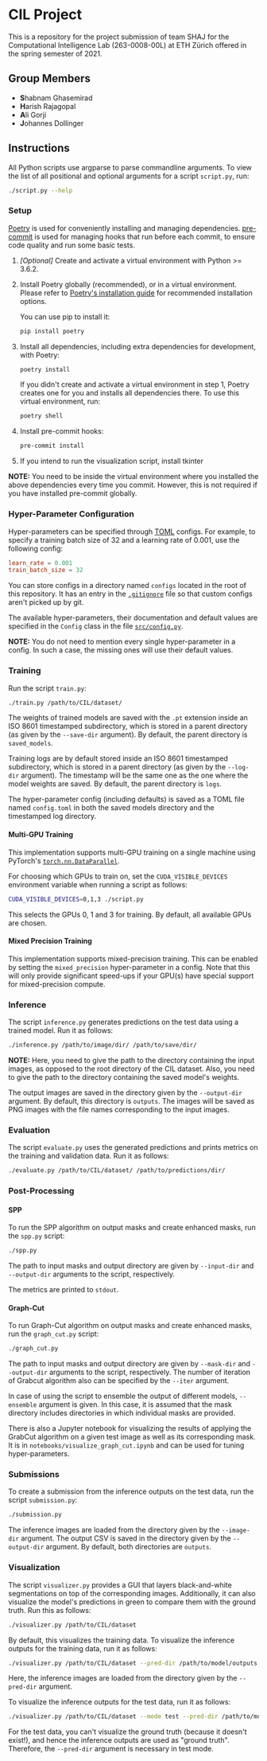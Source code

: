 # CIL Project

This is a repository for the project submission of team SHAJ for the Computational Intelligence Lab (263-0008-00L) at ETH Zürich offered in the spring semester of 2021.

## Group Members
* **S**habnam Ghasemirad
* **H**arish Rajagopal
* **A**li Gorji
* **J**ohannes Dollinger

## Instructions

All Python scripts use argparse to parse commandline arguments.
To view the list of all positional and optional arguments for a script `script.py`, run:
```sh
./script.py --help
```

### Setup
[Poetry](https://python-poetry.org/) is used for conveniently installing and managing dependencies.
[pre-commit](https://pre-commit.com/) is used for managing hooks that run before each commit, to ensure code quality and run some basic tests.

1. *[Optional]* Create and activate a virtual environment with Python >= 3.6.2.

2. Install Poetry globally (recommended), or in a virtual environment.
    Please refer to [Poetry's installation guide](https://python-poetry.org/docs/#installation) for recommended installation options.

    You can use pip to install it:
    ```sh
    pip install poetry
    ```

3. Install all dependencies, including extra dependencies for development, with Poetry:
    ```sh
    poetry install
    ```

    If you didn't create and activate a virtual environment in step 1, Poetry creates one for you and installs all dependencies there.
    To use this virtual environment, run:
    ```sh
    poetry shell
    ```

4. Install pre-commit hooks:
    ```sh
    pre-commit install
    ```
    
5. If you intend to run the visualization script, install tkinter

**NOTE:** You need to be inside the virtual environment where you installed the above dependencies every time you commit.
However, this is not required if you have installed pre-commit globally.

### Hyper-Parameter Configuration
Hyper-parameters can be specified through [TOML](https://toml.io/en/) configs.
For example, to specify a training batch size of 32 and a learning rate of 0.001, use the following config:
```toml
learn_rate = 0.001
train_batch_size = 32
```

You can store configs in a directory named `configs` located in the root of this repository.
It has an entry in the [`.gitignore`](./.gitignore) file so that custom configs aren't picked up by git.

The available hyper-parameters, their documentation and default values are specified in the `Config` class in the file [`src/config.py`](./src/config.py).

**NOTE:** You do not need to mention every single hyper-parameter in a config.
In such a case, the missing ones will use their default values.

### Training
Run the script `train.py`:
```sh
./train.py /path/to/CIL/dataset/
```

The weights of trained models are saved with the `.pt` extension inside an ISO 8601 timestamped subdirectory, which is stored in a parent directory (as given by the `--save-dir` argument).
By default, the parent directory is `saved_models`.

Training logs are by default stored inside an ISO 8601 timestamped subdirectory, which is stored in a parent directory (as given by the `--log-dir` argument).
The timestamp will be the same one as the one where the model weights are saved.
By default, the parent directory is `logs`.

The hyper-parameter config (including defaults) is saved as a TOML file named `config.toml` in both the saved models directory and the timestamped log directory.

#### Multi-GPU Training
This implementation supports multi-GPU training on a single machine using PyTorch's [`torch.nn.DataParallel`](https://pytorch.org/tutorials/beginner/blitz/data_parallel_tutorial.html).

For choosing which GPUs to train on, set the `CUDA_VISIBLE_DEVICES` environment variable when running a script as follows:
```sh
CUDA_VISIBLE_DEVICES=0,1,3 ./script.py
```
This selects the GPUs 0, 1 and 3 for training.
By default, all available GPUs are chosen.

#### Mixed Precision Training
This implementation supports mixed-precision training.
This can be enabled by setting the `mixed_precision` hyper-parameter in a config.
Note that this will only provide significant speed-ups if your GPU(s) have special support for mixed-precision compute.

### Inference
The script `inference.py` generates predictions on the test data using a trained model.
Run it as follows:
```sh
./inference.py /path/to/image/dir/ /path/to/save/dir/
```

**NOTE:** Here, you need to give the path to the directory containing the input images, as opposed to the root directory of the CIL dataset.
Also, you need to give the path to the directory containing the saved model's weights.

The output images are saved in the directory given by the `--output-dir` argument.
By default, this directory is `outputs`.
The images will be saved as PNG images with the file names corresponding to the input images.

### Evaluation
The script `evaluate.py` uses the generated predictions and prints metrics on the training and validation data.
Run it as follows:
```sh
./evaluate.py /path/to/CIL/dataset/ /path/to/predictions/dir/
```

### Post-Processing

#### SPP
To run the SPP algorithm on output masks and create enhanced masks, run the `spp.py` script:
```sh
./spp.py
```
The path to input masks and output directory are given by `--input-dir` and `--output-dir` arguments to the script, respectively.

The metrics are printed to `stdout`.

#### Graph-Cut
To run Graph-Cut algorithm on output masks and create enhanced masks, run the `graph_cut.py` script:
```sh
./graph_cut.py
```
The path to input masks and output directory are given by `--mask-dir` and `--output-dir` arguments to the script, respectively.
The number of iteration of Grabcut algorithm also can be specified by the `--iter` argument. 

In case of using the script to ensemble the output of different models, `--ensemble` argument is given.
In this case, it is assumed that the mask directory includes directories in which individual masks are provided.

There is also a Jupyter notebook for visualizing the results of applying the GrabCut algorithm on a given test image as well as its corresponding mask.
It is in `notebooks/visualize_graph_cut.ipynb` and can be used for tuning hyper-parameters.

### Submissions
To create a submission from the inference outputs on the test data, run the script `submission.py`:
```sh
./submission.py
```

The inference images are loaded from the directory given by the `--image-dir` argument.
The output CSV is saved in the directory given by the `--output-dir` argument.
By default, both directories are `outputs`.

### Visualization
The script `visualizer.py` provides a GUI that layers black-and-white segmentations on top of the corresponding images.
Additionally, it can also visualize the model's predictions in green to compare them with the ground truth.
Run this as follows:
```sh
./visualizer.py /path/to/CIL/dataset
```

By default, this visualizes the training data.
To visualize the inference outputs for the training data, run it as follows:
```sh
./visualizer.py /path/to/CIL/dataset --pred-dir /path/to/model/outputs
```
Here, the inference images are loaded from the directory given by the `--pred-dir` argument.

To visualize the inference outputs for the test data, run it as follows:
```sh
./visualizer.py /path/to/CIL/dataset --mode test --pred-dir /path/to/model/outputs
```
For the test data, you can't visualize the ground truth (because it doesn't exist!), and hence the inference outputs are used as "ground truth".
Therefore, the `--pred-dir` argument is necessary in test mode.

